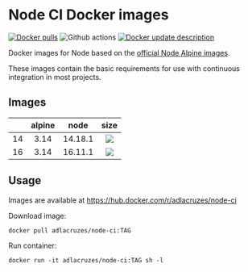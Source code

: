 # Node CI Docker images

[![Docker pulls](https://img.shields.io/docker/pulls/adlacruzes/node-ci?style=square)](https://hub.docker.com/r/adlacruzes/node-ci)
![Github actions](https://github.com/adlacruzes/node-ci-docker/actions/workflows/docker-build-push.yml/badge.svg?branch=main)
[![Docker update description](https://github.com/adlacruzes/node-ci-docker/actions/workflows/docker-update-description.yml/badge.svg?branch=main)](https://github.com/adlacruzes/node-ci-docker/actions/workflows/docker-update-description.yml)

Docker images for Node based on the [official Node Alpine images](https://hub.docker.com/r/_/node/).

These images contain the basic requirements for use with continuous integration in most projects.

## Images

|     | alpine | node    | size
| --- | :---:  | :---:   | :---:
| 14  | 3.14   | 14.18.1 | ![](https://img.shields.io/docker/image-size/adlacruzes/node-ci/14?style=square)
| 16  | 3.14   | 16.11.1 | ![](https://img.shields.io/docker/image-size/adlacruzes/node-ci/16?style=square)

## Usage

Images are available at https://hub.docker.com/r/adlacruzes/node-ci

Download image:

```
docker pull adlacruzes/node-ci:TAG
```

Run container:

```
docker run -it adlacruzes/node-ci:TAG sh -l
```
